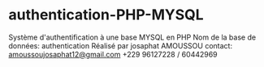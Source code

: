 # authentication-PHP-MYSQL
Système d'authentification à une base MYSQL en PHP
Nom de la base de données: authentication
Réalisé par josaphat AMOUSSOU
contact: amoussoujosaphat12@gmail.com
+229 96127228 / 60442969
